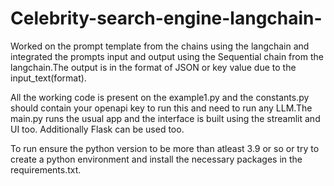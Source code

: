 # Celebrity-search-engine-langchain-

Worked on the prompt template from the chains using the langchain and integrated the prompts input and output using the Sequential chain from the langchain.The output is in the format of JSON or key value due to the input_text(format).

All the working code is present on the example1.py and the constants.py should contain your openapi key to run this and need to run any LLM.The main.py runs the usual app and the interface is built using the streamlit and UI too. Additionally Flask can be used too.

To run ensure the python version to be more than atleast 3.9 or so or try to create a python environment and install the necessary packages in the requirements.txt.


